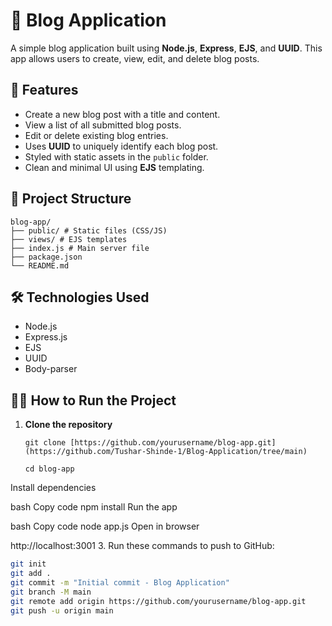 # 📝 Blog Application

A simple blog application built using **Node.js**, **Express**, **EJS**, and **UUID**. This app allows users to create, view, edit, and delete blog posts.

## 🚀 Features

- Create a new blog post with a title and content.
- View a list of all submitted blog posts.
- Edit or delete existing blog entries.
- Uses **UUID** to uniquely identify each blog post.
- Styled with static assets in the `public` folder.
- Clean and minimal UI using **EJS** templating.

## 📁 Project Structure
```
blog-app/
├── public/ # Static files (CSS/JS)
├── views/ # EJS templates
├── index.js # Main server file
├── package.json
└── README.md
```
## 🛠️ Technologies Used

- Node.js
- Express.js
- EJS
- UUID
- Body-parser

## 🧑‍💻 How to Run the Project

1. **Clone the repository**
   ```
   git clone [https://github.com/yourusername/blog-app.git](https://github.com/Tushar-Shinde-1/Blog-Application/tree/main)
   
   cd blog-app
Install dependencies

bash
Copy code
npm install
Run the app

bash
Copy code
node app.js
Open in browser


http://localhost:3001
3. Run these commands to push to GitHub:
```bash
git init
git add .
git commit -m "Initial commit - Blog Application"
git branch -M main
git remote add origin https://github.com/yourusername/blog-app.git
git push -u origin main
